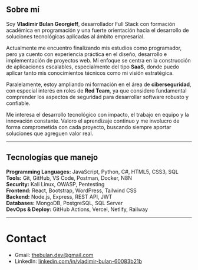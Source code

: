 ##  Sobre mí

Soy **Vladimir Bulan Georgieff**, desarrollador Full Stack con formación académica en programación y una fuerte orientación hacia el desarrollo de soluciones tecnológicas aplicadas al ámbito empresarial.

Actualmente me encuentro finalizando mis estudios como programador, pero ya cuento con experiencia práctica en el diseño, desarrollo e implementación de proyectos web. Mi enfoque se centra en la construcción de aplicaciones escalables, especialmente del tipo **SaaS**, donde puedo aplicar tanto mis conocimientos técnicos como mi visión estratégica.

Paralelamente, estoy ampliando mi formación en el área de **ciberseguridad**, con especial interés en roles de **Red Team**, ya que considero fundamental comprender los aspectos de seguridad para desarrollar software robusto y confiable.

Me interesa el desarrollo tecnológico con impacto, el trabajo en equipo y la innovación constante. Valoro el aprendizaje continuo y me involucro de forma comprometida con cada proyecto, buscando siempre aportar soluciones que agreguen valor real.

---

##  Tecnologías que manejo

**Programming Languages:** JavaScript, Python, C#, HTML5, CSS3, SQL  
**Tools:** Git, GitHub, VS Code, Postman, Docker, N8N   
**Security:** Kali Linux, OWASP, Pentesting  
**Frontend:** React, Bootstrap, WordPress, Tailwind CSS  
**Backend:** Node.js, Express, REST API, JWT  
**Databases:** MongoDB, PostgreSQL, SQL Server  
**DevOps & Deploy:** GitHub Actions, Vercel, Netlify, Railway  
  

---

# Contact

- Gmail: [thebulan.dev@gmail.com](mailto:thebulan.dev@gmail.com)  
- LinkedIn: [linkedin.com/in/vladimir-bulan-60083b21b](https://www.linkedin.com/in/vladimir-bulan-60083b21b/) 

